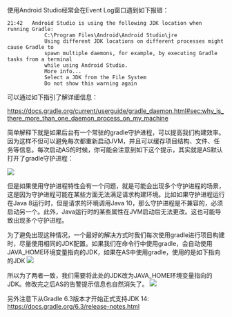 使用Android Studio经常会在Event Log窗口遇到如下报错：
```
21:42	Android Studio is using the following JDK location when running Gradle:
			C:\Program Files\Android\Android Studio\jre
			Using different JDK locations on different processes might cause Gradle to
			spawn multiple daemons, for example, by executing Gradle tasks from a terminal
			while using Android Studio.
			More info...
			Select a JDK from the File System
			Do not show this warning again
```
可以通过如下指引了解详细信息：

<https://docs.gradle.org/current/userguide/gradle_daemon.html#sec:why_is_there_more_than_one_daemon_process_on_my_machine>

简单解释下就是如果后台有一个常驻的gradle守护进程，可以提高我们构建效率。因为这样不但可以避免每次都重新启动JVM，并且可以缓存项目结构、文件、任务等信息。每次启动AS的时候，你可能会注意到如下这个提示，其实就是AS默认打开了gradle守护进程：

![](https://img2020.cnblogs.com/blog/611264/202008/611264-20200805222550660-189587292.png)

但是如果使用守护进程特性会有一个问题，就是可能会出现多个守护进程的场景，这是因为守护进程可能在某些方面无法满足请求构建环境。比如如果守护进程运行在Java 8运行时，但是请求的环境调用Java 10，那么守护进程是不兼容的，必须启动另一个。此外，Java运行时的某些属性在JVM启动后无法更改。这也可能导致出现多个守护进程。

为了避免出现这种情况，一个最好的解决方式时我们每次使用gradle进行项目构建时，尽量使用相同的JDK配置。如果我们在命令行中使用gradle，会自动使用JAVA_HOME环境变量指向的JDK，如果在AS中使用gradle，使用的是如下指向的JDK
![](https://img2020.cnblogs.com/blog/611264/202008/611264-20200805221541606-1552863309.png)

所以为了两者一致，我们需要将此处的JDK改为JAVA_HOME环境变量指向的JDK。修改完之后AS的告警提示信息也自然消失了。
![](https://img2020.cnblogs.com/blog/611264/202008/611264-20200805230821788-1845237150.png)

另外注意下从Gradle 6.3版本才开始正式支持JDK 14: <https://docs.gradle.org/6.3/release-notes.html>
